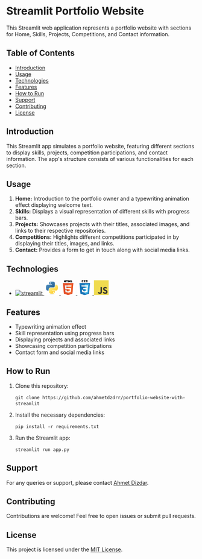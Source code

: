 # Streamlit Portfolio Website

This Streamlit web application represents a portfolio website with sections for Home, Skills, Projects, Competitions, and Contact information.

## Table of Contents

- [Introduction](#introduction)
- [Usage](#usage)
- [Technologies](#technologies)
- [Features](#features)
- [How to Run](#how-to-run)
- [Support](#support)
- [Contributing](#contributing)
- [License](#license)

## Introduction

This Streamlit app simulates a portfolio website, featuring different sections to display skills, projects, competition participations, and contact information. The app's structure consists of various functionalities for each section.

## Usage

1. **Home:** Introduction to the portfolio owner and a typewriting animation effect displaying welcome text.
2. **Skills:** Displays a visual representation of different skills with progress bars.
3. **Projects:** Showcases projects with their titles, associated images, and links to their respective repositories.
4. **Competitions:** Highlights different competitions participated in by displaying their titles, images, and links.
5. **Contact:** Provides a form to get in touch along with social media links.

## Technologies

- <a href="https://streamlit.io/" target="_blank" rel="noreferrer"> <img src="https://streamlit.io/images/brand/streamlit-logo-primary-colormark-darktext.svg" alt="streamlit" width="60" height="60"/> </a>
  <a href="https://www.python.org" target="_blank" rel="noreferrer"> <img src="https://raw.githubusercontent.com/devicons/devicon/master/icons/python/python-original.svg" alt="python" width="40" height="40"/> </a> <a href="https://www.w3.org/html/" target="_blank" rel="noreferrer"> <img src="https://raw.githubusercontent.com/devicons/devicon/master/icons/html5/html5-original-wordmark.svg" alt="html5" width="40" height="40"/> </a> <a href="https://www.w3schools.com/css/" target="_blank" rel="noreferrer"> <img src="https://raw.githubusercontent.com/devicons/devicon/master/icons/css3/css3-original-wordmark.svg" alt="css3" width="40" height="40"/> </a> <a href="https://developer.mozilla.org/en-US/docs/Web/JavaScript" target="_blank" rel="noreferrer"> <img src="https://raw.githubusercontent.com/devicons/devicon/master/icons/javascript/javascript-original.svg" alt="javascript" width="40" height="40"/> </a>

## Features

- Typewriting animation effect
- Skill representation using progress bars
- Displaying projects and associated links
- Showcasing competition participations
- Contact form and social media links

## How to Run

1. Clone this repository:

   ```
   git clone https://github.com/ahmetdzdrr/portfolio-website-with-streamlit

   ```

2. Install the necessary dependencies:

   ```
   pip install -r requirements.txt

   ```

3. Run the Streamlit app:

   ```
   streamlit run app.py

   ```

## Support

For any queries or support, please contact [Ahmet Dizdar](https://www.linkedin.com/in/ahmet-dizdarr/).

## Contributing

Contributions are welcome! Feel free to open issues or submit pull requests.

## License

This project is licensed under the [MIT License](LICENSE).
